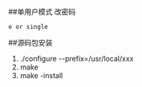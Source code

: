 ##单用户模式
改密码
```
e or single
```

##源码包安装
1. ./configure --prefix=/usr/local/xxx
2. make
3. make -install